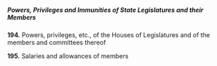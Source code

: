 ##### **_Powers, Privileges and Immunities of State Legislatures and their Members_**

**194.** Powers, privileges, etc., of the Houses of Legislatures and of the members and committees thereof

**195.** Salaries and allowances of members